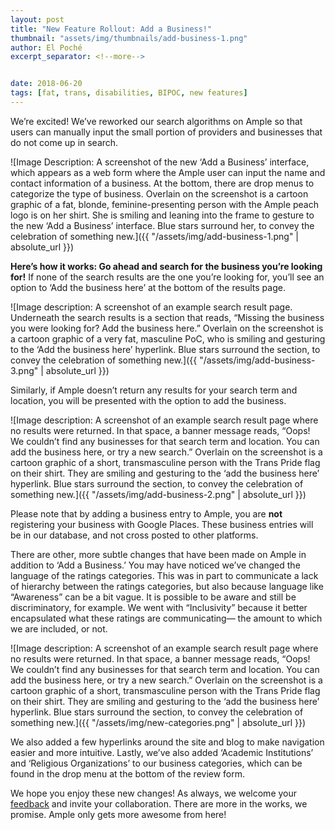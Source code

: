 ```yaml
---
layout: post
title: "New Feature Rollout: Add a Business!"
thumbnail: "assets/img/thumbnails/add-business-1.png"
author: El Poché
excerpt_separator: <!--more-->


date: 2018-06-20
tags: [fat, trans, disabilities, BIPOC, new features]
---
```


We’re excited! We’ve reworked our search algorithms on Ample so that users can manually input the small portion of providers and businesses that do not come up in search.

<!--more-->

![Image Description: A screenshot of the new ‘Add a Business’ interface, which appears as a web form where the Ample user can input the name and contact information of a business. At the bottom, there are drop menus to categorize the type of business. Overlain on the screenshot is a cartoon graphic of a fat, blonde, feminine-presenting person with the Ample peach logo is on her shirt. She is smiling and leaning into the frame to gesture to the new ‘Add a Business’ interface. Blue stars surround her, to convey the celebration of something new.]({{ "/assets/img/add-business-1.png" | absolute_url }})

**Here’s how it works: Go ahead and search for the business you’re looking for!** If none of the search results are the one you’re looking for, you’ll see an option to ‘Add the business here’ at the bottom of the results page.

![Image description: A screenshot of an example search result page. Underneath the search results is a section that reads, “Missing the business you were looking for? Add the business here.” Overlain on the screenshot is a cartoon graphic of a very fat, masculine PoC, who is smiling and gesturing to the ‘Add the business here’ hyperlink. Blue stars surround the section, to convey the celebration of something new.]({{ "/assets/img/add-business-3.png" | absolute_url }})

Similarly, if Ample doesn’t return any results for your search term and location, you will be presented with the option to add the business.

![Image description: A screenshot of an example search result page where no results were returned. In that space, a banner message reads, “Oops! We couldn’t find any businesses for that search term and location. You can add the business here, or try a new search.” Overlain on the screenshot is a cartoon graphic of a short, transmasculine person with the Trans Pride flag on their shirt. They are smiling and gesturing to the ‘add the business here’ hyperlink. Blue stars surround the section, to convey the celebration of something new.]({{ "/assets/img/add-business-2.png" | absolute_url }})

Please note that by adding a business entry to Ample, you are **not** registering your business with Google Places. These business entries will be in our database, and not cross posted to other platforms.

There are other, more subtle changes that have been made on Ample in addition to ‘Add a Business.’ You may have noticed we’ve changed the language of the ratings categories. This was in part to communicate a lack of hierarchy between the ratings categories, but also because language like “Awareness” can be a bit vague. It is possible to be aware and still be discriminatory, for example. We went with “Inclusivity” because it better encapsulated what these ratings are communicating— the amount to which we are included, or not.

![Image description: A screenshot of an example search result page where no results were returned. In that space, a banner message reads, “Oops! We couldn’t find any businesses for that search term and location. You can add the business here, or try a new search.” Overlain on the screenshot is a cartoon graphic of a short, transmasculine person with the Trans Pride flag on their shirt. They are smiling and gesturing to the ‘add the business here’ hyperlink. Blue stars surround the section, to convey the celebration of something new.]({{ "/assets/img/new-categories.png" | absolute_url }})

We also added a few hyperlinks around the site and blog to make navigation easier and more intuitive. Lastly, we’ve also added ‘Academic Institutions’ and ‘Religious Organizations’ to our business categories, which can be found in the drop menu at the bottom of the review form.

We hope you enjoy these new changes! As always, we welcome your [feedback](http://isitample.com/feedback "Ample's feedback page") and invite your collaboration. There are more in the works, we promise. Ample only gets more awesome from here!
